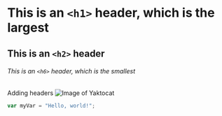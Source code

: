 # This is an `<h1>` header, which is the largest

## This is an `<h2>` header

###### This is an `<h6>` header, which is the smallest
Adding headers 
![Image of Yaktocat](https://octodex.github.com/images/yaktocat.png)

``` javascript
var myVar = "Hello, world!";
```
